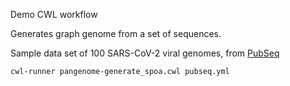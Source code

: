 Demo CWL workflow

Generates graph genome from a set of sequences.

Sample data set of 100 SARS-CoV-2 viral genomes, from [PubSeq](http://covid-19.genenetwork.org/)

```
cwl-runner pangenome-generate_spoa.cwl pubseq.yml
```
